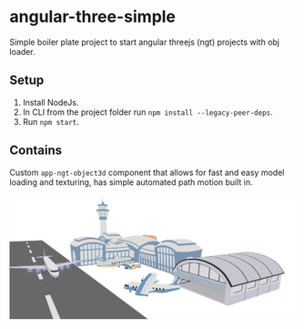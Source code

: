 # angular-three-simple

Simple boiler plate project to start angular threejs (ngt) projects with obj loader.

## Setup
1. Install NodeJs.
2. In CLI from the project folder run `npm install --legacy-peer-deps`.
3. Run `npm start`.

## Contains
Custom `app-ngt-object3d` component that allows for fast and easy model loading and texturing, has simple automated path motion built in.

![alt text](https://raw.githubusercontent.com/SergeKauzunovich/angular-three-simple/refs/heads/main/capture_.jpg)